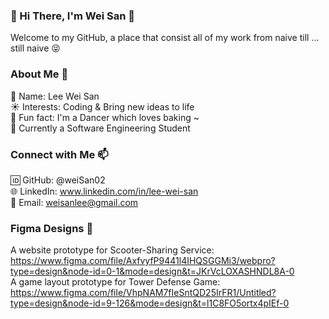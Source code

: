 ### 👋 Hi There, I'm Wei San 👋
Welcome to my GitHub, a place that consist all of my work from naive till ... still naive 😝

### About Me 🐾
🌼 Name: Lee Wei San <br>
☀️ Interests: Coding & Bring new ideas to life <br>
🍞 Fun fact: I'm a Dancer which loves baking ~<br>
🔭 Currently a Software Engineering Student<br>

### Connect with Me 📫
🆔 GitHub: @weiSan02<br>
🌐 LinkedIn: www.linkedin.com/in/lee-wei-san<br>
💌 Email: weisanlee@gmail.com<br>

### Figma Designs 🎨
A website prototype for Scooter-Sharing Service: https://www.figma.com/file/AxfvyfP9441l4IHQSGGMi3/webpro?type=design&node-id=0-1&mode=design&t=JKrVcLOXASHNDL8A-0<br>
A game layout prototype for Tower Defense Game: https://www.figma.com/file/VhpNAM7fIeSntQD25IrFR1/Untitled?type=design&node-id=9-126&mode=design&t=l1C8FO5ortx4pIEf-0<br>


<!--
**weiSan02/weiSan02** is a ✨ _special_ ✨ repository because its `README.md` (this file) appears on your GitHub profile.

Here are some ideas to get you started:

- 🔭 I’m currently working on ...
- 🌱 I’m currently learning ...
- 👯 I’m looking to collaborate on ...
- 🤔 I’m looking for help with ...
- 💬 Ask me about ...
- 📫 How to reach me: ...
- 😄 Pronouns: ...
- ⚡ Fun fact: ...
-->
